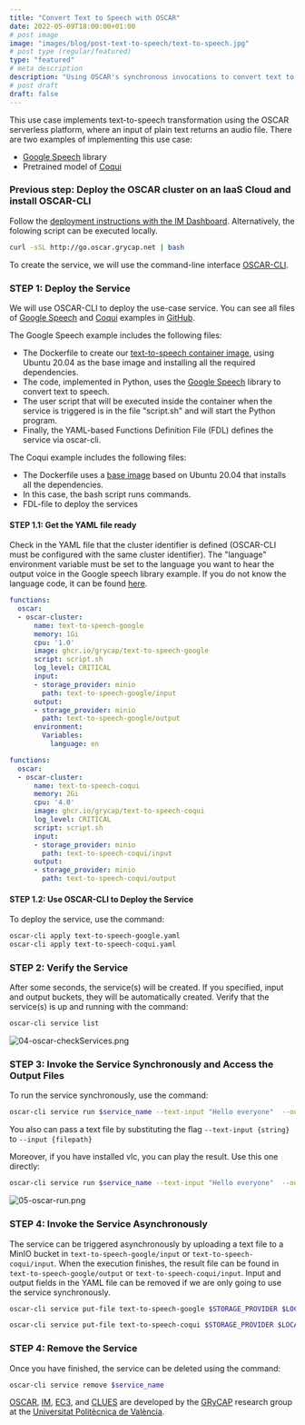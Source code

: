 ```yaml
---
title: "Convert Text to Speech with OSCAR"
date: 2022-05-09T18:00:00+01:00
# post image
image: "images/blog/post-text-to-speech/text-to-speech.jpg"
# post type (regular/featured)
type: "featured"
# meta description
description: "Using OSCAR's synchronous invocations to convert text to audio files"
# post draft
draft: false
---
```



This use case implements text-to-speech transformation using the OSCAR serverless platform, where an input of plain text returns an audio file. There are two examples of implementing this use case:

- [Google Speech](https://pypi.org/project/google-speech/) library
- Pretrained model of [Coqui](https://github.com/coqui-ai/TTS)

### Previous step: Deploy the OSCAR cluster on an IaaS Cloud and install OSCAR-CLI

Follow the [deployment instructions with the IM Dashboard](https://docs.oscar.grycap.net/deploy-im-dashboard/). Alternatively, the folowing script can be executed locally.

```bash
curl -sSL http://go.oscar.grycap.net | bash
```

To create the service, we will use the command-line interface [OSCAR-CLI](https://docs.oscar.grycap.net/oscar-cli/).

### STEP 1: Deploy the Service

We will use OSCAR-CLI to deploy the use-case service. You can see all files of [Google Speech](https://github.com/orgs/grycap/packages/container/package/text-to-speech-google) and [Coqui](https://github.com/orgs/grycap/packages/container/package/text-to-speech-coqui) examples in [GitHub](https://github.com/grycap/oscar/tree/master/examples).

The Google Speech example includes the following files:

- The Dockerfile to create our [text-to-speech container image](https://github.com/orgs/grycap/packages/container/package/text-to-speech-google), using Ubuntu 20.04 as the base image and installing all the required dependencies.
- The code, implemented in Python, uses the [Google Speech](https://pypi.org/project/google-speech/) library to convert text to speech.
- The user script that will be executed inside the container when the service is triggered is in the file "script.sh" and will start the Python program.
- Finally, the YAML-based Functions Definition File (FDL) defines the service via oscar-cli.

The Coqui example includes the following files:

- The Dockerfile uses a [base image](https://github.com/orgs/grycap/packages/container/package/text-to-speech-coqui) based on Ubuntu 20.04 that installs all the dependencies.
- In this case, the bash script runs commands.
- FDL-file to deploy the services

#### STEP 1.1: Get the YAML file ready

Check in the YAML file that the cluster identifier is defined (OSCAR-CLI must be configured with the same cluster identifier). The "language" environment variable must be set to the language you want to hear the output voice in the Google speech library example. If you do not know the language code, it can be found [here](https://www.andiamo.co.uk/resources/iso-language-codes/).

``` yaml
functions:
  oscar:
  - oscar-cluster:
      name: text-to-speech-google
      memory: 1Gi
      cpu: '1.0'
      image: ghcr.io/grycap/text-to-speech-google
      script: script.sh
      log_level: CRITICAL
      input:
      - storage_provider: minio
        path: text-to-speech-google/input
      output:
      - storage_provider: minio
        path: text-to-speech-google/output
      environment: 
        Variables:
          language: en
```

``` yaml
functions:
  oscar:
  - oscar-cluster:
      name: text-to-speech-coqui
      memory: 2Gi
      cpu: '4.0'
      image: ghcr.io/grycap/text-to-speech-coqui
      log_level: CRITICAL
      script: script.sh
      input:
      - storage_provider: minio
        path: text-to-speech-coqui/input
      output:
      - storage_provider: minio
        path: text-to-speech-coqui/output
```

#### STEP 1.2: Use OSCAR-CLI to Deploy the Service

To deploy the service, use the command:

``` sh
oscar-cli apply text-to-speech-google.yaml
oscar-cli apply text-to-speech-coqui.yaml
```

### STEP 2: Verify the Service

After some seconds, the service(s) will be created. If you specified, input and output buckets, they will be automatically created. Verify that the service(s) is up and running with the command:

```sh
oscar-cli service list
```

![04-oscar-checkServices.png](../../images/blog/post-text-to-speech/04-oscar-checkServices.png)

### STEP 3: Invoke the Service Synchronously and Access the Output Files

To run the service synchronously, use the command:

```sh
oscar-cli service run $service_name --text-input "Hello everyone"  --output output.mp3
```

You also can pass a text file by substituting the flag `--text-input {string}` to `--input {filepath}`

Moreover, if you have installed vlc, you can play the result. Use this one directly:

```sh
oscar-cli service run $service_name --text-input "Hello everyone"  --output output.mp3 && vlc output.mp3
```

![05-oscar-run.png](../../images/blog/post-text-to-speech/05-oscar-run.png)

### STEP 4: Invoke the Service Asynchronously

The service can be triggered asynchronously by uploading a text file to a MinIO bucket in `text-to-speech-google/input` or `text-to-speech-coqui/input`. When the execution finishes, the result file can be found in `text-to-speech-google/output` or `text-to-speech-coqui/input`. Input and output fields in the YAML file can be removed if we are only going to use the service synchronously.

```sh
oscar-cli service put-file text-to-speech-google $STORAGE_PROVIDER $LOCAL_FILE $REMOTE_FILE
```

```sh
oscar-cli service put-file text-to-speech-coqui $STORAGE_PROVIDER $LOCAL_FILE $REMOTE_FILE
```

### STEP 4: Remove the Service

Once you have finished, the service can be deleted using the command:

```sh
oscar-cli service remove $service_name
```

[OSCAR](https://grycap.github.io/oscar/), [IM](http://www.grycap.upv.es/im), [EC3](https://github.com/grycap/ec3), and [CLUES](https://www.grycap.upv.es/clues/) are developed by the [GRyCAP](https://www.grycap.upv.es/) research group at the [Universitat Politècnica de València](https://www.upv.es/).
